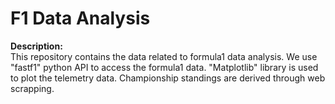 # F1 Data Analysis
**Description:**<br>
This repository contains the data related to formula1 data analysis. We use "fastf1" python API to access the formula1 data. 
"Matplotlib" library is used to plot the telemetry data. Championship standings are derived through web scrapping.
